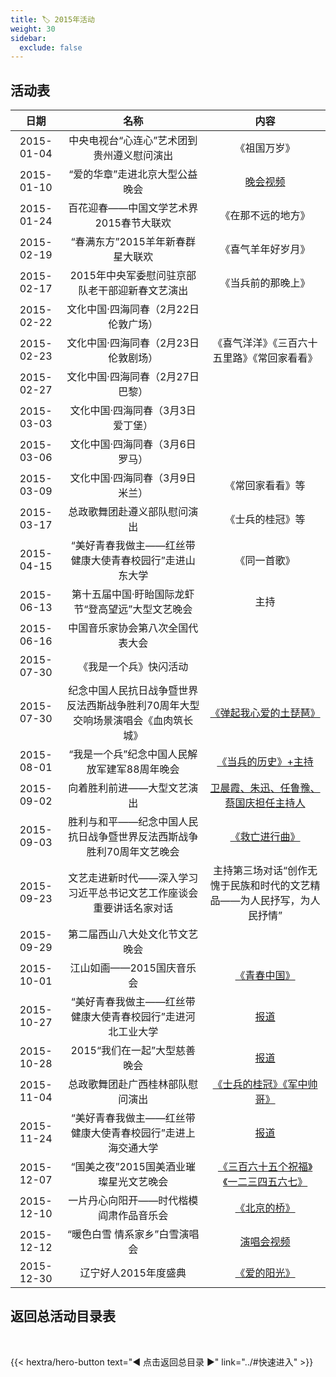 ```yaml
---
title: 🏷️ 2015年活动
weight: 30
sidebar:
  exclude: false
---
```


## 活动表

|日期|名称|内容|
|:-----:|:-----:|:-----:|
|2015-01-04|中央电视台“心连心”艺术团到贵州遵义慰问演出|《祖国万岁》|
|2015-01-10|“爱的华章”走进北京大型公益晚会|[晚会视频](../2015/20150110/)|
|2015-01-24|百花迎春——中国文学艺术界2015春节大联欢|《在那不远的地方》|
|2015-02-19|“春满东方”2015羊年新春群星大联欢|《喜气羊年好岁月》|
|2015-02-17|2015年中央军委慰问驻京部队老干部迎新春文艺演出|《当兵前的那晚上》|
|2015-02-22|文化中国·四海同春（2月22日伦敦广场）||
|2015-02-23|文化中国·四海同春（2月23日伦敦剧场）|《喜气洋洋》《三百六十五里路》《常回家看看》|
|2015-02-27|文化中国·四海同春（2月27日巴黎）||
|2015-03-03|文化中国·四海同春（3月3日爱丁堡）||
|2015-03-06|文化中国·四海同春（3月6日罗马）||
|2015-03-09|文化中国·四海同春（3月9日米兰）|《常回家看看》等|
|2015-03-17|总政歌舞团赴遵义部队慰问演出|《士兵的桂冠》等|
|2015-04-15|“美好青春我做主——红丝带健康大使青春校园行”走进山东大学|《同一首歌》|
|2015-06-13|第十五届中国·盱眙国际龙虾节“登高望远”大型文艺晚会|主持|
|2015-06-16|中国音乐家协会第八次全国代表大会||
|2015-07-30|《我是一个兵》快闪活动||
|2015-07-30|纪念中国人民抗日战争暨世界反法西斯战争胜利70周年大型交响场景演唱会《血肉筑长城》|[《弹起我心爱的土琵琶》](../2015/20150730/)|
|2015-08-01|“我是一个兵”纪念中国人民解放军建军88周年晚会|[《当兵的历史》+主持](../2015/20150801/)|
|2015-09-02|向着胜利前进——大型文艺演出|[卫晨霞、朱迅、任鲁豫、蔡国庆担任主持人](../2015/20150902/)|
|2015-09-03|胜利与和平——纪念中国人民抗日战争暨世界反法西斯战争胜利70周年文艺晚会|[《救亡进行曲》](../2015/20150903/)|
|2015-09-23|文艺走进新时代——深入学习习近平总书记文艺工作座谈会重要讲话名家对话|主持第三场对话“创作无愧于民族和时代的文艺精品——为人民抒写，为人民抒情”|
|2015-09-29|第二届西山八大处文化节文艺晚会||
|2015-10-01|江山如画——2015国庆音乐会|[《青春中国》](../2015/20151001/)|
|2015-10-27|“美好青春我做主——红丝带健康大使青春校园行”走进河北工业大学|[报道](https://mp.weixin.qq.com/s/FvIKxp7gMNXFUjpZ8c0KRw)|
|2015-10-28|2015“我们在一起”大型慈善晚会|[报道](https://ncaids.chinacdc.cn/sjazbr_10305/201511/t20151103_121650.htm)|
|2015-11-04|总政歌舞团赴广西桂林部队慰问演出|[《士兵的桂冠》《军中帅哥》](http://www.chinawriter.com.cn/bk/2015-12-28/84452.html)|
|2015-11-24|“美好青春我做主——红丝带健康大使青春校园行”走进上海交通大学|[报道](https://world.chinadaily.com.cn/2015-11/24/content_22513941.htm)|
|2015-12-07|“国美之夜”2015国美酒业璀璨星光文艺晚会|[《三百六十五个祝福》《一二三四五六七》](../2015/20151207/)|
|2015-12-10|一片丹心向阳开——时代楷模阎肃作品音乐会|[《北京的桥》](../2015/20151210/)|
|2015-12-12|“暖色白雪 情系家乡”白雪演唱会|[演唱会视频](../2015/20151212/)|
|2015-12-30|辽宁好人2015年度盛典|[《爱的阳光》](../2015/20151230/)|


## 返回总活动目录表

<br>

{{< hextra/hero-button text="◀ 点击返回总目录 ▶" link="../#快速进入" >}}